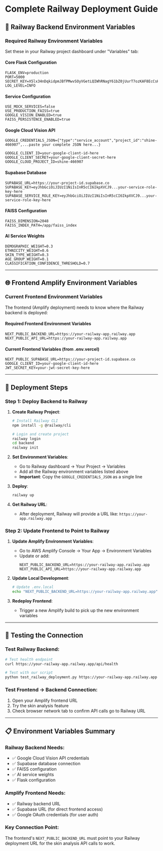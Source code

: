 # Complete Railway Deployment Guide

## 🚀 Railway Backend Environment Variables

### **Required Railway Environment Variables**

Set these in your Railway project dashboard under "Variables" tab:

#### **Core Flask Configuration**
```
FLASK_ENV=production
PORT=5000
SECRET_KEY=X5lx34nDqkidpmJBfPMwvSOyVGetLQIWhRNagY61bZ0jUurT7ozKAF8EcCsH92
LOG_LEVEL=INFO
```

#### **Service Configuration**
```
USE_MOCK_SERVICES=false
USE_PRODUCTION_FAISS=true
GOOGLE_VISION_ENABLED=true
FAISS_PERSISTENCE_ENABLED=true
```

#### **Google Cloud Vision API** 
```
GOOGLE_CREDENTIALS_JSON={"type":"service_account","project_id":"shine-466907",...paste your complete JSON here...}

GOOGLE_CLIENT_ID=your-google-client-id-here
GOOGLE_CLIENT_SECRET=your-google-client-secret-here
GOOGLE_CLOUD_PROJECT_ID=shine-466907
```

#### **Supabase Database**
```
SUPABASE_URL=https://your-project-id.supabase.co
SUPABASE_KEY=eyJhbGciOiJIUzI1NiIsInR5cCI6IkpXVCJ9...your-service-role-key-here
SUPABASE_SERVICE_ROLE_KEY=eyJhbGciOiJIUzI1NiIsInR5cCI6IkpXVCJ9...your-service-role-key-here
```

#### **FAISS Configuration**
```
FAISS_DIMENSION=2048
FAISS_INDEX_PATH=/app/faiss_index
```

#### **AI Service Weights**
```
DEMOGRAPHIC_WEIGHT=0.3
ETHNICITY_WEIGHT=0.6
SKIN_TYPE_WEIGHT=0.3
AGE_GROUP_WEIGHT=0.1
CLASSIFICATION_CONFIDENCE_THRESHOLD=0.7
```

---

## 🌐 Frontend Amplify Environment Variables

### **Current Frontend Environment Variables**

The frontend (Amplify deployment) needs to know where the Railway backend is deployed:

#### **Required Frontend Environment Variables**
```
NEXT_PUBLIC_BACKEND_URL=https://your-railway-app.railway.app
NEXT_PUBLIC_API_URL=https://your-railway-app.railway.app
```

#### **Current Frontend Variables (from .env.vercel)**
```
NEXT_PUBLIC_SUPABASE_URL=https://your-project-id.supabase.co
GOOGLE_CLIENT_ID=your-google-client-id-here
JWT_SECRET_KEY=your-jwt-secret-key-here
```

---

## 🔄 Deployment Steps

### **Step 1: Deploy Backend to Railway**

1. **Create Railway Project**:
   ```bash
   # Install Railway CLI
   npm install -g @railway/cli
   
   # Login and create project
   railway login
   cd backend
   railway init
   ```

2. **Set Environment Variables**:
   - Go to Railway dashboard → Your Project → Variables
   - Add all the Railway environment variables listed above
   - **Important**: Copy the `GOOGLE_CREDENTIALS_JSON` as a single line

3. **Deploy**:
   ```bash
   railway up
   ```

4. **Get Railway URL**:
   - After deployment, Railway will provide a URL like: `https://your-app.railway.app`

### **Step 2: Update Frontend to Point to Railway**

1. **Update Amplify Environment Variables**:
   - Go to AWS Amplify Console → Your App → Environment Variables
   - Update or add:
     ```
     NEXT_PUBLIC_BACKEND_URL=https://your-railway-app.railway.app
     NEXT_PUBLIC_API_URL=https://your-railway-app.railway.app
     ```

2. **Update Local Development**:
   ```bash
   # Update .env.local
   echo "NEXT_PUBLIC_BACKEND_URL=https://your-railway-app.railway.app" >> .env.local
   ```

3. **Redeploy Frontend**:
   - Trigger a new Amplify build to pick up the new environment variables

---

## 🧪 Testing the Connection

### **Test Railway Backend**:
```bash
# Test health endpoint
curl https://your-railway-app.railway.app/api/health

# Test with our script
python test_railway_deployment.py https://your-railway-app.railway.app
```

### **Test Frontend → Backend Connection**:
1. Open your Amplify frontend URL
2. Try the skin analysis feature
3. Check browser network tab to confirm API calls go to Railway URL

---

## 📋 Environment Variables Summary

### **Railway Backend Needs:**
- ✅ Google Cloud Vision API credentials
- ✅ Supabase database connection
- ✅ FAISS configuration
- ✅ AI service weights
- ✅ Flask configuration

### **Amplify Frontend Needs:**
- ✅ Railway backend URL
- ✅ Supabase URL (for direct frontend access)
- ✅ Google OAuth credentials (for user auth)

### **Key Connection Point:**
The frontend's `NEXT_PUBLIC_BACKEND_URL` must point to your Railway deployment URL for the skin analysis API calls to work.